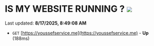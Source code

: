 # IS MY WEBSITE RUNNING ? [![](https://img.shields.io/static/v1?label=Sponsor&message=%E2%9D%A4&logo=GitHub&color=%23fe8e86)](https://github.com/sponsors/Youssef-Lehmam)

Last updated: **8/17/2025, 8:49:08 AM**

- `GET` [https://youssefservice.me](https://youssefservice.me) - **Up** (188ms)
